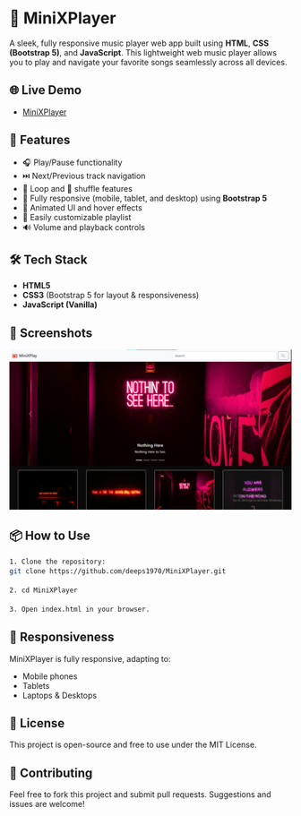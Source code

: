 # 🎵 MiniXPlayer

A sleek, fully responsive music player web app built using **HTML**, **CSS (Bootstrap 5)**, and **JavaScript**. This lightweight web music player allows you to play and navigate your favorite songs seamlessly across all devices.

## 🌐 Live Demo

- [MiniXPlayer](https://deeps1970.github.io/MiniXPlayer/)

## 🚀 Features

- 🎧 Play/Pause functionality
- ⏭️ Next/Previous track navigation
- 🔁 Loop and 🔀 shuffle features
- 📱 Fully responsive (mobile, tablet, and desktop) using **Bootstrap 5**
- 🎨 Animated UI and hover effects
- 📂 Easily customizable playlist
- 🔊 Volume and playback controls

## 🛠 Tech Stack

- **HTML5**
- **CSS3** (Bootstrap 5 for layout & responsiveness)
- **JavaScript (Vanilla)**

## 📸 Screenshots

![Home-Page UI](./minixplay.png)

## 📦 How to Use

```bash
1. Clone the repository:
git clone https://github.com/deeps1970/MiniXPlayer.git

2. cd MiniXPlayer

3. Open index.html in your browser.
```

## 📱 Responsiveness
MiniXPlayer is fully responsive, adapting to:

- Mobile phones
- Tablets
- Laptops & Desktops

## 📃 License
This project is open-source and free to use under the MIT License.

## 🤝 Contributing
Feel free to fork this project and submit pull requests. Suggestions and issues are welcome!
